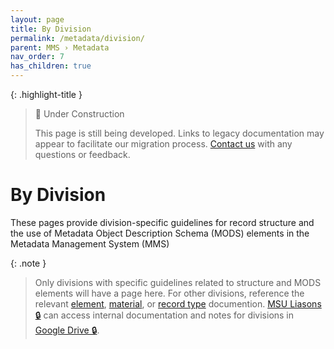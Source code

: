 ```yaml
---
layout: page
title: By Division
permalink: /metadata/division/
parent: MMS › Metadata
nav_order: 7
has_children: true
---
```


{: .highlight-title }
> 🚧 Under Construction
>
> This page is still being developed. Links to legacy documentation may appear to facilitate our migration process. [Contact us](/metadata-documentation/contact/) with any questions or feedback.

# By Division

These pages provide division-specific guidelines for record structure and the use of Metadata Object Description Schema (MODS) elements in the Metadata Management System (MMS)

{: .note }
> Only divisions with specific guidelines related to structure and MODS elements will have a page here. For other divisions, reference the relevant [element](/metadata/element/), [material](/metadata/material/), or [record type](/metadata/record-type/) documention. [MSU Liasons 🔒](https://docs.google.com/spreadsheets/d/1P-YDJigon640fTCLP4Ig4-zmzqrX88v5M24ShuxFNVY/edit?gid=0) can access internal documentation and notes for divisions in [Google Drive 🔒](https://drive.google.com/drive/folders/11CNP5WUifNH2diH-GMfvW3Zd32YK7uw0).